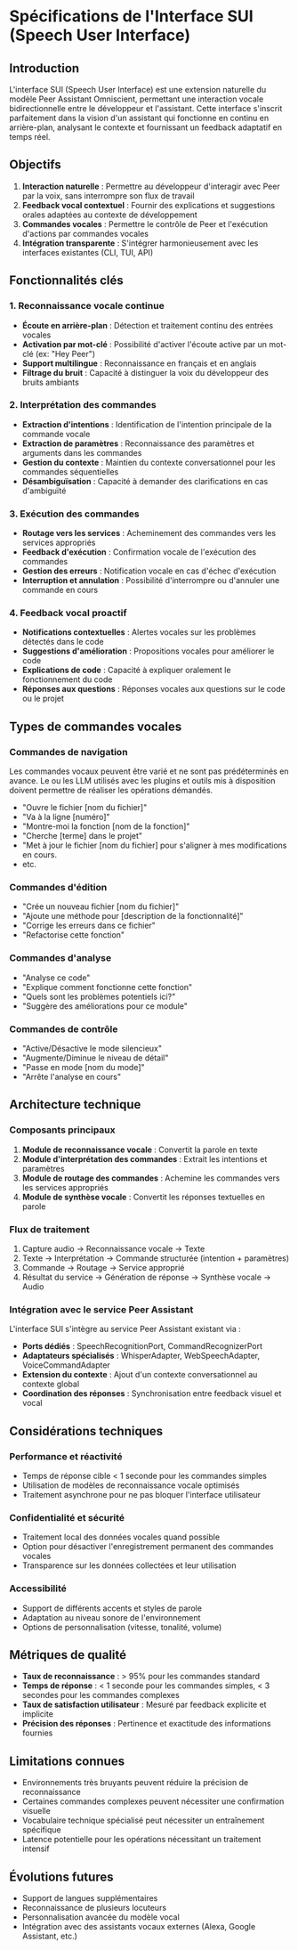 # Spécifications de l'Interface SUI (Speech User Interface)

## Introduction

L'interface SUI (Speech User Interface) est une extension naturelle du modèle Peer Assistant Omniscient, permettant une interaction vocale bidirectionnelle entre le développeur et l'assistant. Cette interface s'inscrit parfaitement dans la vision d'un assistant qui fonctionne en continu en arrière-plan, analysant le contexte et fournissant un feedback adaptatif en temps réel.

## Objectifs

1. **Interaction naturelle** : Permettre au développeur d'interagir avec Peer par la voix, sans interrompre son flux de travail
2. **Feedback vocal contextuel** : Fournir des explications et suggestions orales adaptées au contexte de développement
3. **Commandes vocales** : Permettre le contrôle de Peer et l'exécution d'actions par commandes vocales
4. **Intégration transparente** : S'intégrer harmonieusement avec les interfaces existantes (CLI, TUI, API)

## Fonctionnalités clés

### 1. Reconnaissance vocale continue

- **Écoute en arrière-plan** : Détection et traitement continu des entrées vocales
- **Activation par mot-clé** : Possibilité d'activer l'écoute active par un mot-clé (ex: "Hey Peer")
- **Support multilingue** : Reconnaissance en français et en anglais
- **Filtrage du bruit** : Capacité à distinguer la voix du développeur des bruits ambiants

### 2. Interprétation des commandes

- **Extraction d'intentions** : Identification de l'intention principale de la commande vocale
- **Extraction de paramètres** : Reconnaissance des paramètres et arguments dans les commandes
- **Gestion du contexte** : Maintien du contexte conversationnel pour les commandes séquentielles
- **Désambiguïsation** : Capacité à demander des clarifications en cas d'ambiguïté

### 3. Exécution des commandes

- **Routage vers les services** : Acheminement des commandes vers les services appropriés
- **Feedback d'exécution** : Confirmation vocale de l'exécution des commandes
- **Gestion des erreurs** : Notification vocale en cas d'échec d'exécution
- **Interruption et annulation** : Possibilité d'interrompre ou d'annuler une commande en cours

### 4. Feedback vocal proactif

- **Notifications contextuelles** : Alertes vocales sur les problèmes détectés dans le code
- **Suggestions d'amélioration** : Propositions vocales pour améliorer le code
- **Explications de code** : Capacité à expliquer oralement le fonctionnement du code
- **Réponses aux questions** : Réponses vocales aux questions sur le code ou le projet

## Types de commandes vocales

### Commandes de navigation
Les commandes vocaux peuvent être varié et ne sont pas prédéterminés en avance. Le ou les LLM utilisés avec les plugins et outils mis à disposition doivent permettre de réaliser les opérations démandés. 

- "Ouvre le fichier [nom du fichier]"
- "Va à la ligne [numéro]"
- "Montre-moi la fonction [nom de la fonction]"
- "Cherche [terme] dans le projet"
- "Met à jour le fichier [nom du fichier] pour s'aligner à mes modifications en cours.
- etc.

### Commandes d'édition

- "Crée un nouveau fichier [nom du fichier]"
- "Ajoute une méthode pour [description de la fonctionnalité]"
- "Corrige les erreurs dans ce fichier"
- "Refactorise cette fonction"

### Commandes d'analyse

- "Analyse ce code"
- "Explique comment fonctionne cette fonction"
- "Quels sont les problèmes potentiels ici?"
- "Suggère des améliorations pour ce module"

### Commandes de contrôle

- "Active/Désactive le mode silencieux"
- "Augmente/Diminue le niveau de détail"
- "Passe en mode [nom du mode]"
- "Arrête l'analyse en cours"

## Architecture technique

### Composants principaux

1. **Module de reconnaissance vocale** : Convertit la parole en texte
2. **Module d'interprétation des commandes** : Extrait les intentions et paramètres
3. **Module de routage des commandes** : Achemine les commandes vers les services appropriés
4. **Module de synthèse vocale** : Convertit les réponses textuelles en parole

### Flux de traitement

1. Capture audio → Reconnaissance vocale → Texte
2. Texte → Interprétation → Commande structurée (intention + paramètres)
3. Commande → Routage → Service approprié
4. Résultat du service → Génération de réponse → Synthèse vocale → Audio

### Intégration avec le service Peer Assistant

L'interface SUI s'intègre au service Peer Assistant existant via :

- **Ports dédiés** : SpeechRecognitionPort, CommandRecognizerPort
- **Adaptateurs spécialisés** : WhisperAdapter, WebSpeechAdapter, VoiceCommandAdapter
- **Extension du contexte** : Ajout d'un contexte conversationnel au contexte global
- **Coordination des réponses** : Synchronisation entre feedback visuel et vocal

## Considérations techniques

### Performance et réactivité

- Temps de réponse cible < 1 seconde pour les commandes simples
- Utilisation de modèles de reconnaissance vocale optimisés
- Traitement asynchrone pour ne pas bloquer l'interface utilisateur

### Confidentialité et sécurité

- Traitement local des données vocales quand possible
- Option pour désactiver l'enregistrement permanent des commandes vocales
- Transparence sur les données collectées et leur utilisation

### Accessibilité

- Support de différents accents et styles de parole
- Adaptation au niveau sonore de l'environnement
- Options de personnalisation (vitesse, tonalité, volume)

## Métriques de qualité

- **Taux de reconnaissance** : > 95% pour les commandes standard
- **Temps de réponse** : < 1 seconde pour les commandes simples, < 3 secondes pour les commandes complexes
- **Taux de satisfaction utilisateur** : Mesuré par feedback explicite et implicite
- **Précision des réponses** : Pertinence et exactitude des informations fournies

## Limitations connues

- Environnements très bruyants peuvent réduire la précision de reconnaissance
- Certaines commandes complexes peuvent nécessiter une confirmation visuelle
- Vocabulaire technique spécialisé peut nécessiter un entraînement spécifique
- Latence potentielle pour les opérations nécessitant un traitement intensif

## Évolutions futures

- Support de langues supplémentaires
- Reconnaissance de plusieurs locuteurs
- Personnalisation avancée du modèle vocal
- Intégration avec des assistants vocaux externes (Alexa, Google Assistant, etc.)
